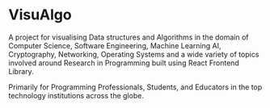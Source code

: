 # VisuAlgo

A project for visualising Data structures and Algorithms in the domain of Computer Science, Software Engineering, Machine Learning AI, Cryptography, Networking, Operating Systems and a wide variety of topics involved around Research in Programming built using React Frontend Library.

Primarily for Programming Professionals, Students, and Educators in the top technology institutions across the globe.

